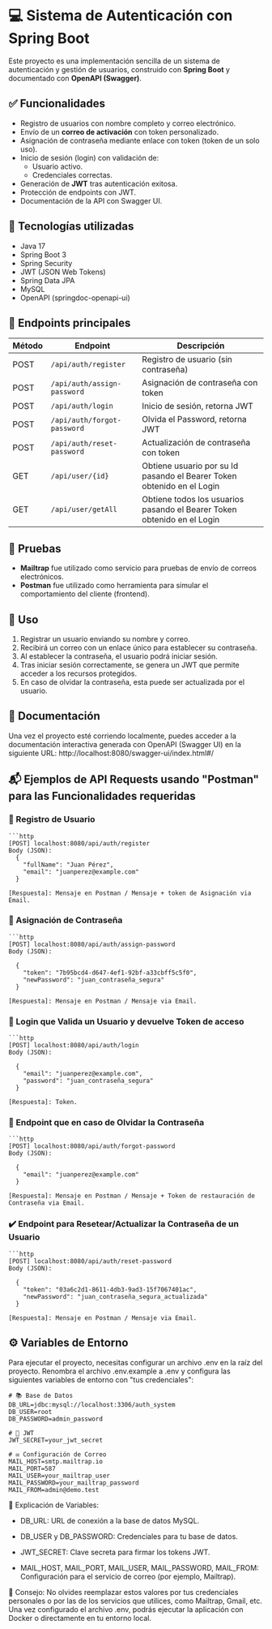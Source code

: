 # 💻 Sistema de Autenticación con Spring Boot

Este proyecto es una implementación sencilla de un sistema de autenticación y gestión de usuarios, construido con **Spring Boot** y documentado con **OpenAPI (Swagger)**.

## ✅  Funcionalidades

- Registro de usuarios con nombre completo y correo electrónico.
- Envío de un **correo de activación** con token personalizado.
- Asignación de contraseña mediante enlace con token (token de un solo uso).
- Inicio de sesión (login) con validación de:
    - Usuario activo.
    - Credenciales correctas.
- Generación de **JWT** tras autenticación exitosa.
- Protección de endpoints con JWT.
- Documentación de la API con Swagger UI.

## 🚀 Tecnologías utilizadas

- Java 17
- Spring Boot 3
- Spring Security
- JWT (JSON Web Tokens)
- Spring Data JPA
- MySQL
- OpenAPI (springdoc-openapi-ui)

## 🔁 Endpoints principales

| Método | Endpoint                    | Descripción                                                             |
|--------|-----------------------------|-------------------------------------------------------------------------|
| POST   | `/api/auth/register`        | Registro de usuario (sin contraseña)                                    |
| POST   | `/api/auth/assign-password` | Asignación de contraseña con token                                      |
| POST   | `/api/auth/login`           | Inicio de sesión, retorna JWT                                           |
| POST   | `/api/auth/forgot-password` | Olvida el Password, retorna JWT                                         |
| POST   | `/api/auth/reset-password`  | Actualización de contraseña con token                                   |
| GET    | `/api/user/{id}`            | Obtiene usuario por su Id pasando el Bearer Token obtenido en el Login  |
| GET    | `/api/user/getAll`          | Obtiene todos los usuarios pasando el Bearer Token obtenido en el Login |

## 📧 Pruebas

- **Mailtrap** fue utilizado como servicio para pruebas de envío de correos electrónicos.
- **Postman** fue utilizado como herramienta para simular el comportamiento del cliente (frontend).

## 📁 Uso

1. Registrar un usuario enviando su nombre y correo.
2. Recibirá un correo con un enlace único para establecer su contraseña.
3. Al establecer la contraseña, el usuario podrá iniciar sesión.
4. Tras iniciar sesión correctamente, se genera un JWT que permite acceder a los recursos protegidos.
5. En caso de olvidar la contraseña, esta puede ser actualizada por el usuario.

## 📄 Documentación

Una vez el proyecto esté corriendo localmente, puedes acceder a la documentación interactiva generada con OpenAPI (Swagger UI) en la siguiente URL: http://localhost:8080/swagger-ui/index.html#/


## 📬 Ejemplos de API Requests usando "Postman" para las Funcionalidades requeridas


### 🔹 Registro de Usuario
  
    ```http
    [POST] localhost:8080/api/auth/register
    Body (JSON):
      {
        "fullName": "Juan Pérez",
        "email": "juanperez@example.com"
      }
  
    [Respuesta]: Mensaje en Postman / Mensaje + token de Asignación via Email.


### 🔐 Asignación de Contraseña

    ```http
    [POST] localhost:8080/api/auth/assign-password
    Body (JSON):

      {
        "token": "7b95bcd4-d647-4ef1-92bf-a33cbff5c5f0",
        "newPassword": "juan_contraseña_segura"
      }

    [Respuesta]: Mensaje en Postman / Mensaje via Email.

### 🔑 Login que Valida un Usuario y devuelve Token de acceso

    ```http
    [POST] localhost:8080/api/auth/login
    Body (JSON):

      {
        "email": "juanperez@example.com",
        "password": "juan_contraseña_segura"
      }

    [Respuesta]: Token.

### 🔄 Endpoint que en caso de Olvidar la Contraseña

    ```http
    [POST] localhost:8080/api/auth/forgot-password
    Body (JSON):

      {
        "email": "juanperez@example.com"
      }

    [Respuesta]: Mensaje en Postman / Mensaje + Token de restauración de Contraseña via Email.

### ✔️ Endpoint para Resetear/Actualizar la Contraseña de un Usuario

    ```http
    [POST] localhost:8080/api/auth/reset-password
    Body (JSON):

      {
        "token": "03a6c2d1-8611-4db3-9ad3-15f7067401ac",
        "newPassword": "juan_contraseña_segura_actualizada"
      }

    [Respuesta]: Mensaje en Postman / Mensaje via Email.

## ⚙️ Variables de Entorno

Para ejecutar el proyecto, necesitas configurar un archivo .env en la raíz del proyecto. Renombra el archivo .env.example a .env y configura las siguientes variables de entorno con "tus credenciales":

    # 📚 Base de Datos
    DB_URL=jdbc:mysql://localhost:3306/auth_system
    DB_USER=root
    DB_PASSWORD=admin_password
    
    # 🔑 JWT
    JWT_SECRET=your_jwt_secret
    
    # ✉️ Configuración de Correo
    MAIL_HOST=smtp.mailtrap.io
    MAIL_PORT=587
    MAIL_USER=your_mailtrap_user
    MAIL_PASSWORD=your_mailtrap_password
    MAIL_FROM=admin@demo.test

📝 Explicación de Variables:

  - DB_URL: URL de conexión a la base de datos MySQL.

  - DB_USER y DB_PASSWORD: Credenciales para tu base de datos.

  - JWT_SECRET: Clave secreta para firmar los tokens JWT.

  - MAIL_HOST, MAIL_PORT, MAIL_USER, MAIL_PASSWORD, MAIL_FROM: Configuración para el servicio de correo (por ejemplo, Mailtrap).

📍 Consejo: No olvides reemplazar estos valores por tus credenciales personales o por las de los servicios que utilices, como Mailtrap, Gmail, etc. Una vez configurado el archivo .env, podrás ejecutar la aplicación con Docker o directamente en tu entorno local.
